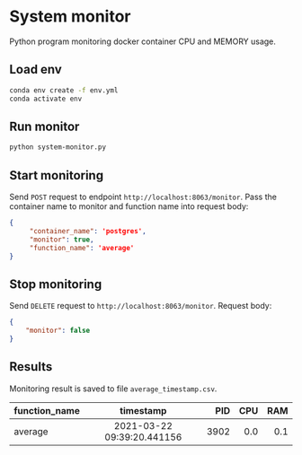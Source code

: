 # System monitor

Python program monitoring docker container CPU and MEMORY usage.

## Load env

```bash
conda env create -f env.yml
conda activate env
```

## Run monitor

```bash
python system-monitor.py
```

## Start monitoring
Send ```POST``` request to endpoint ```http://localhost:8063/monitor```. Pass the container name to monitor and function name into request body:
```json
{
     "container_name": 'postgres',
     "monitor": true,
     "function_name": 'average'
}
```
## Stop monitoring
Send ```DELETE``` request to ```http://localhost:8063/monitor```. Request body:

```json
{
    "monitor": false
}
```

## Results
Monitoring result is saved to file ```average_timestamp.csv```.

| function_name   | timestamp                  | PID   | CPU  | RAM  |
| --------------- |:--------------------------:| -----:| ----:|-----:|
| average         | 2021-03-22 09:39:20.441156 | 3902  | 0.0  | 0.1  |